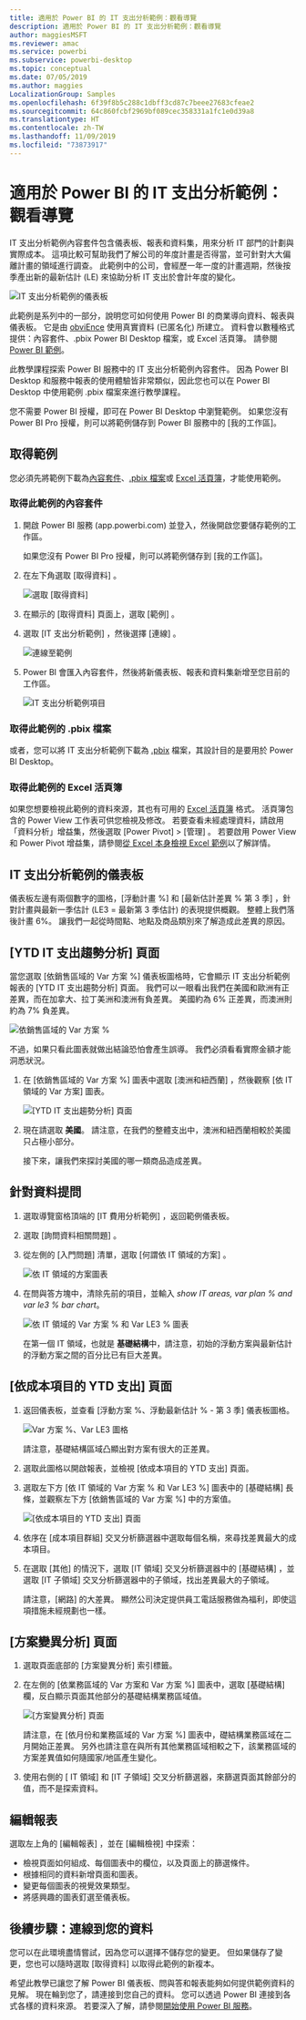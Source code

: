 ```yaml
---
title: 適用於 Power BI 的 IT 支出分析範例：觀看導覽
description: 適用於 Power BI 的 IT 支出分析範例：觀看導覽
author: maggiesMSFT
ms.reviewer: amac
ms.service: powerbi
ms.subservice: powerbi-desktop
ms.topic: conceptual
ms.date: 07/05/2019
ms.author: maggies
LocalizationGroup: Samples
ms.openlocfilehash: 6f39f8b5c288c1dbff3cd87c7beee27683cfeae2
ms.sourcegitcommit: 64c860fcbf2969bf089cec358331a1fc1e0d39a8
ms.translationtype: HT
ms.contentlocale: zh-TW
ms.lasthandoff: 11/09/2019
ms.locfileid: "73873917"
---
```

# <a name="it-spend-analysis-sample-for-power-bi-take-a-tour"></a>適用於 Power BI 的 IT 支出分析範例：觀看導覽

IT 支出分析範例內容套件包含儀表板、報表和資料集，用來分析 IT 部門的計劃與實際成本。 這項比較可幫助我們了解公司的年度計畫是否得當，並可針對大大偏離計畫的領域進行調查。 此範例中的公司，會經歷一年一度的計畫週期，然後按季產出新的最新估計 (LE) 來協助分析 IT 支出於會計年度的變化。

![IT 支出分析範例的儀表板](media/sample-it-spend/it1.png)

此範例是系列中的一部分，說明您可如何使用 Power BI 的商業導向資料、報表與儀表板。 它是由 [obviEnce](http://www.obvience.com/) 使用真實資料 (已匿名化) 所建立。 資料會以數種格式提供：內容套件、.pbix Power BI Desktop 檔案，或 Excel 活頁簿。 請參閱 [Power BI 範例](sample-datasets.md)。 

此教學課程探索 Power BI 服務中的 IT 支出分析範例內容套件。 因為 Power BI Desktop 和服務中報表的使用體驗皆非常類似，因此您也可以在 Power BI Desktop 中使用範例 .pbix 檔案來進行教學課程。 

您不需要 Power BI 授權，即可在 Power BI Desktop 中瀏覽範例。 如果您沒有 Power BI Pro 授權，則可以將範例儲存到 Power BI 服務中的 [我的工作區]。 

## <a name="get-the-sample"></a>取得範例

 您必須先將範例下載為[內容套件](#get-the-content-pack-for-this-sample)、[.pbix 檔案](#get-the-pbix-file-for-this-sample)或 [Excel 活頁簿](#get-the-excel-workbook-for-this-sample)，才能使用範例。

### <a name="get-the-content-pack-for-this-sample"></a>取得此範例的內容套件

1. 開啟 Power BI 服務 (app.powerbi.com) 並登入，然後開啟您要儲存範例的工作區。

   如果您沒有 Power BI Pro 授權，則可以將範例儲存到 [我的工作區]。

2. 在左下角選取 [取得資料]  。
   
   ![選取 [取得資料]](media/sample-datasets/power-bi-get-data.png)
3. 在顯示的 [取得資料]  頁面上，選取 [範例]  。
   
4. 選取 [IT 支出分析範例]  ，然後選擇 [連線]  。  
  
   ![連線至範例](media/sample-it-spend/it-connect.png)
   
5. Power BI 會匯入內容套件，然後將新儀表板、報表和資料集新增至您目前的工作區。
   
   ![IT 支出分析範例項目](media/sample-it-spend/it-spend-analysis-sample-entry.png)
  
### <a name="get-the-pbix-file-for-this-sample"></a>取得此範例的 .pbix 檔案

或者，您可以將 IT 支出分析範例下載為 [.pbix](https://download.microsoft.com/download/E/9/8/E98CEB6D-CEBB-41CF-BA2B-1A1D61B27D87/IT%20Spend%20Analysis%20Sample%20PBIX.pbix) 檔案，其設計目的是要用於 Power BI Desktop。

### <a name="get-the-excel-workbook-for-this-sample"></a>取得此範例的 Excel 活頁簿

如果您想要檢視此範例的資料來源，其也有可用的 [Excel 活頁簿](https://go.microsoft.com/fwlink/?LinkId=529783) 格式。 活頁簿包含的 Power View 工作表可供您檢視及修改。 若要查看未經處理資料，請啟用「資料分析」增益集，然後選取 [Power Pivot] > [管理]  。 若要啟用 Power View 和 Power Pivot 增益集，請參閱[從 Excel 本身檢視 Excel 範例](sample-datasets.md#optional-take-a-look-at-the-excel-samples-from-inside-excel-itself)以了解詳情。

## <a name="it-spend-analysis-sample-dashboard"></a>IT 支出分析範例的儀表板
儀表板左邊有兩個數字的圖格，[浮動計畫 %]  和 [最新估計差異 % 第 3 季]  ，針對計畫與最新一季估計 (LE3 = 最新第 3 季估計) 的表現提供概觀。 整體上我們落後計畫 6%。 讓我們一起從時間點、地點及商品類別來了解造成此差異的原因。

## <a name="ytd-it-spend-trend-analysis-page"></a>[YTD IT 支出趨勢分析] 頁面
當您選取 [依銷售區域的 Var 方案 %]  儀表板圖格時，它會顯示 IT 支出分析範例報表的 [YTD IT 支出趨勢分析]  頁面。 我們可以一眼看出我們在美國和歐洲有正差異，而在加拿大、拉丁美洲和澳洲有負差異。 美國約為 6% 正差異，而澳洲則約為 7% 負差異。

![依銷售區域的 Var 方案 %](media/sample-it-spend/it2.png)

不過，如果只看此圖表就做出結論恐怕會產生誤導。 我們必須看看實際金額才能洞悉狀況。

1. 在 [依銷售區域的 Var 方案 %]  圖表中選取 [澳洲和紐西蘭]  ，然後觀察 [依 IT 領域的 Var 方案]  圖表。

   ![[YTD IT 支出趨勢分析] 頁面](media/sample-it-spend/it3.png)
2. 現在請選取 **美國**。 請注意，在我們的整體支出中，澳洲和紐西蘭相較於美國只占極小部分。

    接下來，讓我們來探討美國的哪一類商品造成差異。

## <a name="ask-questions-of-the-data"></a>針對資料提問
1. 選取導覽窗格頂端的 [IT 費用分析範例]  ，返回範例儀表板。
2. 選取 [詢問資料相關問題]  。
3. 從左側的 [入門問題]  清單，選取 [何謂依 IT 領域的方案]  。

   ![依 IT 領域的方案圖表](media/sample-it-spend/it-area-chart.png)

4. 在問與答方塊中，清除先前的項目，並輸入 *show IT areas, var plan % and var le3 % bar chart*。

   ![依 IT 領域的 Var 方案 % 和 Var LE3 % 圖表](media/sample-it-spend/it4.png)

   在第一個 IT 領域，也就是 **基礎結構**中，請注意，初始的浮動方案與最新估計的浮動方案之間的百分比已有巨大差異。

## <a name="ytd-spend-by-cost-elements-page"></a>[依成本項目的 YTD 支出] 頁面

1. 返回儀表板，並查看 [浮動方案 %、浮動最新估計 % - 第 3 季]  儀表板圖格。

   ![Var 方案 %、Var LE3 圖格](media/sample-it-spend/it5.png)

   請注意，基礎結構區域凸顯出對方案有很大的正差異。

1. 選取此圖格以開啟報表，並檢視 [依成本項目的 YTD 支出]  頁面。
2. 選取左下方 [依 IT 領域的 Var 方案 % 和 Var LE3 %]  圖表中的 [基礎結構]  長條，並觀察左下方 [依銷售區域的 Var 方案 %]  中的方案值。

    ![[依成本項目的 YTD 支出] 頁面](media/sample-it-spend/it6.png)
3. 依序在 [成本項目群組]  交叉分析篩選器中選取每個名稱，來尋找差異最大的成本項目。
4. 在選取 [其他]  的情況下，選取 [IT 領域]  交叉分析篩選器中的 [基礎結構]  ，並選取 [IT 子領域]  交叉分析篩選器中的子領域，找出差異最大的子領域。  

   請注意，[網路]  的大差異。 顯然公司決定提供員工電話服務做為福利，即使這項措施未經規劃也一樣。

## <a name="plan-variance-analysis-page"></a>[方案變異分析] 頁面

1. 選取頁面底部的 [方案變異分析]  索引標籤。

2. 在左側的 [依業務區域的 Var 方案和 Var 方案 %]  圖表中，選取 [基礎結構]  欄，反白顯示頁面其他部分的基礎結構業務區域值。

    ![[方案變異分析] 頁面](media/sample-it-spend/it7.png)

   請注意，在 [依月份和業務區域的 Var 方案 %]  圖表中，礎結構業務區域在二月開始正差異。 另外也請注意在與所有其他業務區域相較之下，該業務區域的方案差異值如何隨國家/地區產生變化。 

3. 使用右側的 [ IT 領域]  和 [IT 子領域]  交叉分析篩選器，來篩選頁面其餘部分的值，而不是探索資料。 

## <a name="edit-the-report"></a>編輯報表
選取左上角的 [編輯報表]  ，並在 [編輯檢視] 中探索：

* 檢視頁面如何組成、每個圖表中的欄位，以及頁面上的篩選條件。
* 根據相同的資料新增頁面和圖表。
* 變更每個圖表的視覺效果類型。
* 將感興趣的圖表釘選至儀表板。

## <a name="next-steps-connect-to-your-data"></a>後續步驟：連線到您的資料
您可以在此環境盡情嘗試，因為您可以選擇不儲存您的變更。 但如果儲存了變更，您也可以隨時選取 [取得資料]  以取得此範例的新複本。

希望此教學已讓您了解 Power BI 儀表板、問與答和報表能夠如何提供範例資料的見解。 現在輪到您了，請連接到您自己的資料。 您可以透過 Power BI 連接到各式各樣的資料來源。 若要深入了解，請參閱[開始使用 Power BI 服務](service-get-started.md)。
